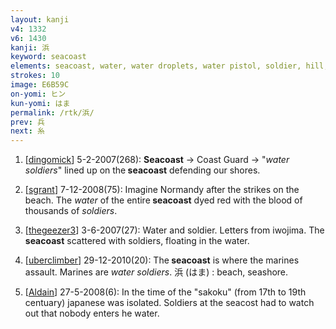 ```yaml
---
layout: kanji
v4: 1332
v6: 1430
kanji: 浜
keyword: seacoast
elements: seacoast, water, water droplets, water pistol, soldier, hill, axe, one, floor, animal legs, eight
strokes: 10
image: E6B59C
on-yomi: ヒン
kun-yomi: はま
permalink: /rtk/浜/
prev: 兵
next: 糸
---
```


1) [<a href="http://kanji.koohii.com/profile/dingomick">dingomick</a>] 5-2-2007(268): <strong>Seacoast</strong> -&gt; Coast Guard -&gt; &quot;<em>water soldiers</em>&quot; lined up on the<strong> seacoast</strong> defending our shores.

2) [<a href="http://kanji.koohii.com/profile/sgrant">sgrant</a>] 7-12-2008(75): Imagine Normandy after the strikes on the beach. The <em>water</em> of the entire<strong> seacoast</strong> dyed red with the blood of thousands of <em>soldiers</em>.

3) [<a href="http://kanji.koohii.com/profile/thegeezer3">thegeezer3</a>] 3-6-2007(27): Water and soldier. Letters from iwojima. The<strong> seacoast</strong> scattered with soldiers, floating in the water.

4) [<a href="http://kanji.koohii.com/profile/uberclimber">uberclimber</a>] 29-12-2010(20): The<strong> seacoast</strong> is where the marines assault. Marines are <em>water soldiers</em>. 浜 (はま) : beach, seashore.

5) [<a href="http://kanji.koohii.com/profile/Aldain">Aldain</a>] 27-5-2008(6): In the time of the &quot;sakoku&quot; (from 17th to 19th centuary) japanese was isolated. Soldiers at the seacost had to watch out that nobody enters he water.

